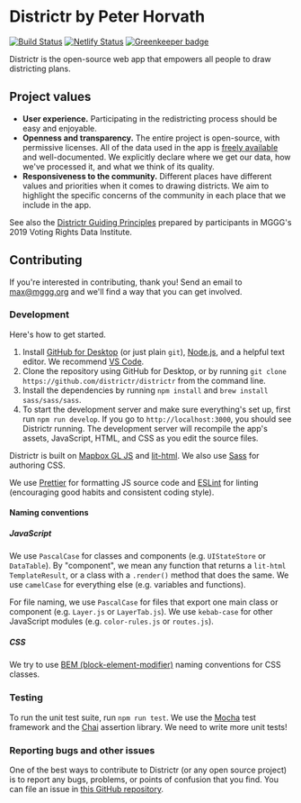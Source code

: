 # Districtr by Peter Horvath

[![Build Status](https://travis-ci.com/districtr/districtr.svg?branch=master)](https://travis-ci.com/districtr/districtr)
[![Netlify Status](https://api.netlify.com/api/v1/badges/61b9c7cf-9bc3-45b1-9476-22437ce398cd/deploy-status)](https://app.netlify.com/sites/districtr-web/deploys)
[![Greenkeeper badge](https://badges.greenkeeper.io/districtr/districtr.svg)](https://greenkeeper.io/)

Districtr is the open-source web app that empowers all people to draw
districting plans.

## Project values

-   **User experience.** Participating in the redistricting process should be
    easy and enjoyable.
-   **Openness and transparency.** The entire project is open-source, with
    permissive licenses. All of the data used in the app is
    [freely available](https://github.com/mggg-states) and well-documented. We
    explicitly declare where we get our data, how we've processed it, and what
    we think of its quality.
-   **Responsiveness to the community.** Different places have different values
    and priorities when it comes to drawing districts. We aim to highlight the
    specific concerns of the community in each place that we include in the app.

See also the
[Districtr Guiding Principles](https://github.com/vrdi/districtr-principles)
prepared by participants in MGGG's 2019 Voting Rights Data Institute.

## Contributing

If you're interested in contributing, thank you! Send an email to
[max@mggg.org](mailto:max@mggg.org) and we'll find a way that you can get
involved.

### Development

Here's how to get started.

1. Install [GitHub for Desktop](https://desktop.github.com/) (or just plain
   `git`), [Node.js](https://nodejs.org/en/), and a helpful text editor. We
   recommend [VS Code](https://code.visualstudio.com/).
2. Clone the repository using GitHub for Desktop, or by running
   `git clone https://github.com/districtr/districtr` from the command line.
3. Install the dependencies by running `npm install` and `brew install sass/sass/sass`.
4. To start the development server and make sure everything's set up, first run
   `npm run develop`. If you go to `http://localhost:3000`, you should see
   Districtr running. The development server will recompile the app's assets,
   JavaScript, HTML, and CSS as you edit the source files.

Districtr is built on [Mapbox GL JS](https://docs.mapbox.com/mapbox-gl-js/api/)
and [lit-html](https://lit-html.polymer-project.org/guide). We also use
[Sass](https://sass-lang.com/) for authoring CSS.

We use [Prettier](https://prettier.io) for formatting JS source code and
[ESLint](https://eslint.org) for linting (encouraging good habits and consistent
coding style).

#### Naming conventions

##### JavaScript

We use `PascalCase` for classes and components (e.g. `UIStateStore` or
`DataTable`). By "component", we mean any function that returns a `lit-html`
`TemplateResult`, or a class with a `.render()` method that does the same. We
use `camelCase` for everything else (e.g. variables and functions).

For file naming, we use `PascalCase` for files that export one main class or
component (e.g. `Layer.js` or `LayerTab.js`). We use `kebab-case` for other
JavaScript modules (e.g. `color-rules.js` or `routes.js`).

##### CSS

We try to use [BEM (block-element-modifier)](http://getbem.com/introduction/)
naming conventions for CSS classes.

### Testing

To run the unit test suite, run `npm run test`. We use the
[Mocha](https://mochajs.org/) test framework and the
[Chai](https://www.chaijs.com/) assertion library. We need to write more unit
tests!

### Reporting bugs and other issues

One of the best ways to contribute to Districtr (or any open source project) is
to report any bugs, problems, or points of confusion that you find. You can file
an issue in
[this GitHub repository](https://github.com/districtr/districtr/issues).